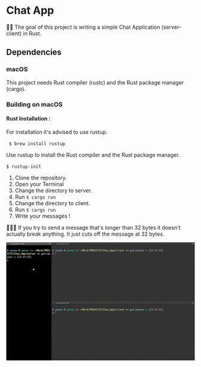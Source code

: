 # Chat App 
🏁🔮  The goal of this project is writing a simple  Chat Application (server-client) in Rust.
## Dependencies


### macOS
This project needs Rust compiler (rustc) and the Rust package manager (cargo).

### Building on macOS
#### Rust Installation :
 For installation it's advised to use rustup.
 
  	 $ brew install rustup

Use rustup to install the Rust compiler and the Rust package manager.
	
    $ rustup-init


1. Clone the repository.
2. Open your Terminal
3. Change the directory to server.
4. Run  <code>$ cargo run</code> 
5. Change the directory to client.
6. Run  <code>$ cargo run</code> 
7. Write your messages !


📌📌📌  If you try to send a message that's longer than 32 bytes it doesn't actually break anything. It just cuts off the message at 32 bytes.



![](Gifs/Chat.gif)